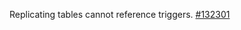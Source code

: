 Replicating tables cannot reference triggers. [#132301](https://github.com/cockroachdb/cockroach/issues/132301)